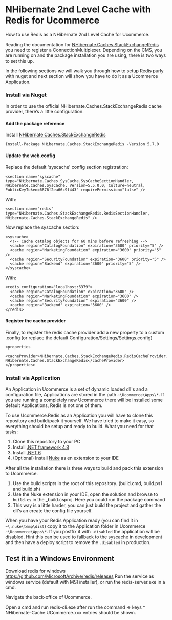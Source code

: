 # NHibernate 2nd Level Cache with Redis for Ucommerce

How to use Redis as a NHibernate 2nd Level Cache for Ucommerce.

Reading the documentation for [NHibernate.Caches.StackExchangeRedis](https://github.com/nhibernate/NHibernate-Caches) you need to register a ConnectionMultiplexer. Depending on the CMS, you are running on and the package installation you are using, there is two ways to set this up.

In the following sections we will walk you through how to setup Redis purly with nuget and next section will show you have to do it as a Ucommerce Application.

### Install via Nuget
In order to use the official NHibernate.Caches.StackExchangeRedis cache provider, there’s a little configuration.
#### Add the package reference
Install [NHibernate.Caches.StackExchangeRedis](https://www.nuget.org/packages/NHibernate.Caches.StackExchangeRedis/5.7.0)

```
Install-Package NHibernate.Caches.StackExchangeRedis -Version 5.7.0
```

#### Update the web.config
Replace the default 'syscache' config section registration:

```
<section name="syscache" type="NHibernate.Caches.SysCache.SysCacheSectionHandler, NHibernate.Caches.SysCache, Version=5.5.0.0, Culture=neutral, PublicKeyToken=6876f2ea66c9f443" requirePermission="false" />
```

With:
```
<section name="redis" type="NHibernate.Caches.StackExchangeRedis.RedisSectionHandler, NHibernate.Caches.StackExchangeRedis" />
```

Now replace the syscache section:
```
<syscache>
  <!-- Cache catalog objects for 60 mins before refreshing -->
  <cache region="CatalogFoundation" expiration="3600" priority="5" />
  <cache region="MarketingFoundation" expiration="3600" priority="5" />
  <cache region="SecurityFoundation" expiration="3600" priority="5" />
  <cache region="Backend" expiration="3600" priority="5" />
</syscache>
```

With:
```
<redis configuration="localhost:6379">
  <cache region="CatalogFoundation" expiration="3600" />
  <cache region="MarketingFoundation" expiration="3600" />
  <cache region="SecurityFoundation" expiration="3600" />
  <cache region="Backend" expiration="3600" />
</redis>
```

#### Register the cache provider
Finally, to register the redis cache provider add a new property to a custom .config (or replace the default Configuration/Settings/Settings.config)
```
<properties
  <cacheProvider>NHibernate.Caches.StackExchangeRedis.RedisCacheProvider, NHibernate.Caches.StackExchangeRedis</cacheProvider>
</properties>
```

### Install via Application

An Application in Ucommerce is a set of dynamic loaded dll's and a configuration file, Applications are stored in the path `~\Ucommerce\Apps\*`. If you are running a completely new Ucommerce there will be installed some default Applications, Redis is not one of them.

To use Ucommerce.Redis as an Application you will have to clone this repository and build/pack it yourself. We have tried to make it easy, so everything should be setup and ready to build. What you need for that tasks:

1. Clone this repository to your PC
2. Install [.NET framework 4.8](https://dotnet.microsoft.com/en-us/download/dotnet-framework/net48) 
3. Install [.NET 6](https://dotnet.microsoft.com/en-us/download/dotnet/6.0)
4. (Optional) Install [Nuke](https://nuke.build/) as en extension to your IDE

After all the installation there is three ways to build and pack this extension to Ucommerce.

1. Use the build scripts in the root of this repository. (build.cmd, build.ps1 and build.sh)
2. Use the Nuke extension in your IDE, open the solution and browse to `build.cs` in the _build.csproj. Here you could run the package command
3. This way is a little harder, you can just build the project and gather the dll's an create the config file yourself.

When you have your Redis Application ready (you can find it in `~\.nuke\temp\dist`) copy it to the Application folder in Ucommerce `~\Ucommerce\Apps\*`. If you postfix it with `.disabled` the application will be disabled. Hint this can be used to fallback to the syscache in development and then have a deploy script to remove the `.disabled` in production.

	
## Test it in a Windows Environment

Download redis for windows https://github.com/MicrosoftArchive/redis/releases
Run the service as windows service (default with MSI installer), or run the redis-server.exe in a cmd.

Navigate the back-office of Ucommerce.

Open a cmd and run redis-cli.exe after run the command -> keys *
NHibernate-Cache:UCommerce.xxx entries should be shown.


